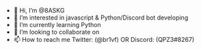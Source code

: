 - 👋 Hi, I’m @8ASKG
- 👀 I’m interested in javascript & Python/Discord bot developing
- 🌱 I’m currently learning Python
- 💞️ I’m looking to collaborate on 
- 📫 How to reach me Twitter: (@br1vf) OR Discord: (QPZ3#8267)

<!---
8ASKG/8ASKG is a ✨ special ✨ repository because its `README.md` (this file) appears on your GitHub profile.
You can click the Preview link to take a look at your changes.
--->
